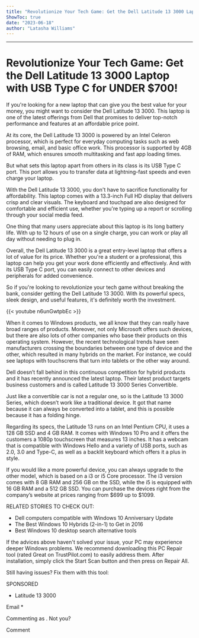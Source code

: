 ```yaml
---
title: "Revolutionize Your Tech Game: Get the Dell Latitude 13 3000 Laptop with USB Type C for UNDER $700!"
ShowToc: true 
date: "2023-06-18"
author: "Latasha Williams"
---
```

*****
# Revolutionize Your Tech Game: Get the Dell Latitude 13 3000 Laptop with USB Type C for UNDER $700!

If you're looking for a new laptop that can give you the best value for your money, you might want to consider the Dell Latitude 13 3000. This laptop is one of the latest offerings from Dell that promises to deliver top-notch performance and features at an affordable price point.

At its core, the Dell Latitude 13 3000 is powered by an Intel Celeron processor, which is perfect for everyday computing tasks such as web browsing, email, and basic office work. This processor is supported by 4GB of RAM, which ensures smooth multitasking and fast app loading times.

But what sets this laptop apart from others in its class is its USB Type C port. This port allows you to transfer data at lightning-fast speeds and even charge your laptop.

With the Dell Latitude 13 3000, you don't have to sacrifice functionality for affordability. This laptop comes with a 13.3-inch Full HD display that delivers crisp and clear visuals. The keyboard and touchpad are also designed for comfortable and efficient use, whether you're typing up a report or scrolling through your social media feed.

One thing that many users appreciate about this laptop is its long battery life. With up to 12 hours of use on a single charge, you can work or play all day without needing to plug in.

Overall, the Dell Latitude 13 3000 is a great entry-level laptop that offers a lot of value for its price. Whether you're a student or a professional, this laptop can help you get your work done efficiently and effectively. And with its USB Type C port, you can easily connect to other devices and peripherals for added convenience.

So if you're looking to revolutionize your tech game without breaking the bank, consider getting the Dell Latitude 13 3000. With its powerful specs, sleek design, and useful features, it's definitely worth the investment.

{{< youtube n6unGwtpbEc >}} 



When it comes to Windows products, we all know that they can really have broad ranges of products. Moreover, not only Microsoft offers such devices, but there are also lots of other companies who base their products on this operating system. However, the recent technological trends have seen manufacturers crossing the boundaries between one type of device and the other, which resulted in many hybrids on the market. For instance, we could see laptops with touchscrens that turn into tablets or the other way around.
 
Dell doesn’t fall behind in this continuous competition for hybrid products and it has recently announced the latest laptop. Their latest product targets business customers and is called Latitude 13 3000 Series Convertible.
 
Just like a convertible car is not a regular one, so is the Latitude 13 3000 Series, which doesn’t work like a traditional device. It got that name because it can always be converted into a tablet, and this is possible because it has a folding hinge.
 
Regarding its specs, the Latitude 13 runs on an Intel Pentium CPU, it uses a 128 GB SSD and 4 GB RAM. It comes with Windows 10 Pro and it offers the customers a 1080p touchscreen that measures 13 inches. It has a webcam that is compatible with Windows Hello and a variety of USB ports, such as 2.0, 3.0 and Type-C, as well as a backlit keyboard which offers it a plus in style.
 
If you would like a more powerful device, you can always upgrade to the other model, which is based on a i3 or i5 Core processor. The i3 version comes with 8 GB RAM and 256 GB on the SSD, while the i5 is equipped with 16 GB RAM and a 512 GB SSD. You can purchase the devices right from the company’s website at prices ranging from $699 up to $1099.
 
RELATED STORIES TO CHECK OUT:
 
- Dell computers compatible with Windows 10 Anniversary Update
 - The Best Windows 10 Hybrids (2-in-1) to Get in 2016
 - Best Windows 10 desktop search alternative tools

 

 
If the advices above haven't solved your issue, your PC may experience deeper Windows problems. We recommend downloading this PC Repair tool (rated Great on TrustPilot.com) to easily address them. After installation, simply click the Start Scan button and then press on Repair All.
 
Still having issues? Fix them with this tool:
 
SPONSORED
 
- Latitude 13 3000

 
Email * 
 

Commenting as .
Not you?

 
Comment 





